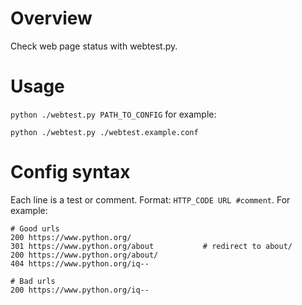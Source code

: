 # Overview

Check web page status with webtest.py.

# Usage

`python ./webtest.py PATH_TO_CONFIG` for example:

    python ./webtest.py ./webtest.example.conf

# Config syntax

Each line is a test or comment. Format: `HTTP_CODE URL #comment`. For example:

    # Good urls
    200 https://www.python.org/
    301 https://www.python.org/about           # redirect to about/
    200 https://www.python.org/about/
    404 https://www.python.org/iq--
    
    # Bad urls
    200 https://www.python.org/iq--

